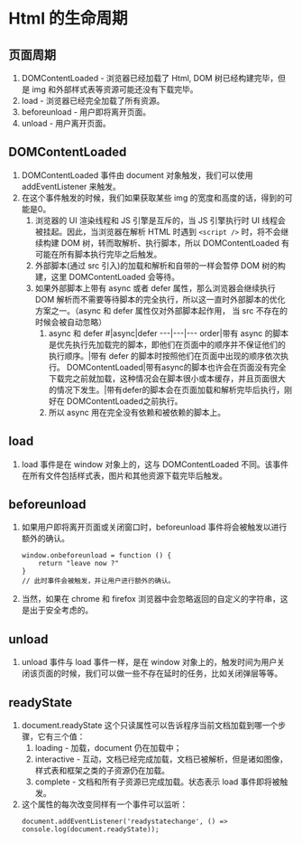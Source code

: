 # Html 的生命周期

## 页面周期

1. DOMContentLoaded - 浏览器已经加载了 Html, DOM 树已经构建完毕，但是 img 和外部样式表等资源可能还没有下载完毕。
1. load - 浏览器已经完全加载了所有资源。
1. beforeunload - 用户即将离开页面。
1. unload - 用户离开页面。

## DOMContentLoaded

1. DOMContentLoaded 事件由 document 对象触发，我们可以使用 addEventListener 来触发。
1. 在这个事件触发的时候，我们如果获取某些 img 的宽度和高度的话，得到的可能是0。
    1. 浏览器的 UI 渲染线程和 JS 引擎是互斥的，当 JS 引擎执行时 UI 线程会被挂起。因此，当浏览器在解析 HTML 时遇到 `<script />` 时，将不会继续构建 DOM 树，转而取解析、执行脚本，所以 DOMContentLoaded 有可能在所有脚本执行完毕之后触发。
    1. 外部脚本(通过 src  引入)的加载和解析和自带的一样会暂停 DOM 树的构建，这里  DOMContentLoaded 会等待。
    1. 如果外部脚本上带有 async 或者 defer 属性，那么浏览器会继续执行 DOM 解析而不需要等待脚本的完全执行，所以这一直时外部脚本的优化方案之一。（async 和 defer 属性仅对外部脚本起作用， 当 src 不存在的时候会被自动忽略）
        1. async 和 defer
            #|async|defer
            ---|---|---
            order|带有 async 的脚本是优先执行先加载完的脚本，即他们在页面中的顺序并不保证他们的执行顺序。|带有 defer 的脚本时按照他们在页面中出现的顺序依次执行。
            DOMContentLoaded|带有async的脚本也许会在页面没有完全下载完之前就加载，这种情况会在脚本很小或本缓存，并且页面很大的情况下发生。|带有defer的脚本会在页面加载和解析完毕后执行，刚好在 DOMContentLoaded之前执行。
        1. 所以 async 用在完全没有依赖和被依赖的脚本上。

## load

1. load 事件是在 window 对象上的，这与 DOMContentLoaded 不同。该事件在所有文件包括样式表，图片和其他资源下载完毕后触发。

## beforeunload

1. 如果用户即将离开页面或关闭窗口时，beforeunload 事件将会被触发以进行额外的确认。

    ```
    window.onbeforeunload = function () {
        return "leave now ?"
    }
    // 此时事件会被触发，并让用户进行额外的确认。
    ```
1. 当然，如果在 chrome 和 firefox 浏览器中会忽略返回的自定义的字符串，这是出于安全考虑的。

## unload

1. unload 事件与 load 事件一样，是在 window 对象上的，触发时间为用户关闭该页面的时候，我们可以做一些不存在延时的任务，比如关闭弹层等等。

## readyState

1. document.readyState 这个只读属性可以告诉程序当前文档加载到哪一个步骤，它有三个值：
    1. loading - 加载，document 仍在加载中；
    1. interactive - 互动，文档已经完成加载，文档已被解析，但是诸如图像，样式表和框架之类的子资源仍在加载。
    1. complete - 文档和所有子资源已完成加载。状态表示 load 事件即将被触发。
1. 这个属性的每次改变同样有一个事件可以监听：
    ```
    document.addEventListener('readystatechange', () => console.log(document.readyState));
    ```

